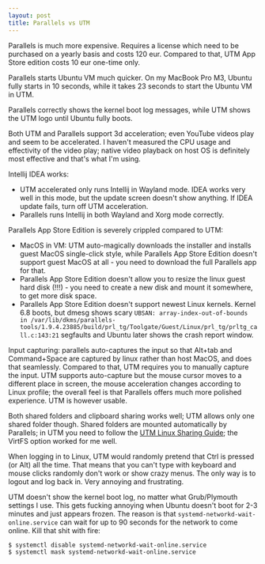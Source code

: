 ```yaml
---
layout: post
title: Parallels vs UTM
---
```


Parallels is much more expensive. Requires a license which need to be purchased on a yearly
basis and costs 120 eur. Compared to that, UTM App Store edition costs 10 eur one-time only.

Parallels starts Ubuntu VM much quicker. On my MacBook Pro M3, Ubuntu fully starts in 10 seconds,
while it takes 23 seconds to start the Ubuntu VM in UTM.

Parallels correctly shows the kernel boot log messages, while UTM shows the UTM logo until
Ubuntu fully boots.

Both UTM and Parallels support 3d acceleration; even YouTube videos play and seem to be accelerated.
I haven't measured the CPU usage and effectivity of the video play; native video playback on host OS
is definitely most effective and that's what I'm using.

Intellij IDEA works:

* UTM accelerated only runs Intellij in Wayland mode. IDEA works very well in this mode, but the update
  screen doesn't show anything. If IDEA update fails, turn off UTM acceleration.
* Parallels runs Intellij in both Wayland and Xorg mode correctly.

Parallels App Store Edition is severely crippled compared to UTM:

* MacOS in VM: UTM auto-magically downloads the installer and installs guest MacOS single-click style,
  while Parallels App Store Edition doesn't support guest MacOS at all - you need to download the full Parallels app for that.
* Parallels App Store Edition doesn't allow you to resize the linux guest hard disk (!!!) -
  you need to create a new disk and mount it somewhere, to get more disk space.
* Parallels App Store Edition doesn't support newest Linux kernels. Kernel 6.8 boots,
  but dmesg shows scary `UBSAN: array-index-out-of-bounds in /var/lib/dkms/parallels-tools/1.9.4.23885/build/prl_tg/Toolgate/Guest/Linux/prl_tg/prltg_call.c:143:21`
  segfaults and Ubuntu later shows the crash report window.

Input capturing: parallels auto-captures the input so that Alt+tab and Command+Space are captured by linux rather than host MacOS,
and does that seamlessly. Compared to that, UTM requires you to manually capture the input. UTM supports auto-capture but
the mouse cursor moves to a different place in screen, the mouse acceleration changes according to Linux profile;
the overall feel is that Parallels offers much more polished experience. UTM is however usable.

Both shared folders and clipboard sharing works well; UTM allows only one shared folder though.
Shared folders are mounted automatically by Parallels; in UTM you need to follow the [UTM Linux Sharing Guide](https://docs.getutm.app/guest-support/linux/);
the VirtFS option worked for me well.

When logging in to Linux, UTM would randomly pretend that Ctrl is pressed (or Alt) all the time. That means that you can't
type with keyboard and mouse clicks randomly don't work or show crazy menus. The only way is to logout and log back in.
Very annoying and frustrating.

UTM doesn't show the kernel boot log, no matter what Grub/Plymouth settings I use. This gets fucking
annoying when Ubuntu doesn't boot for 2-3 minutes and just appears frozen. The reason is that
`systemd-networkd-wait-online.service` can wait for up to 90 seconds for the network to come online.
Kill that shit with fire:
```bash
$ systemctl disable systemd-networkd-wait-online.service
$ systemctl mask systemd-networkd-wait-online.service
```

